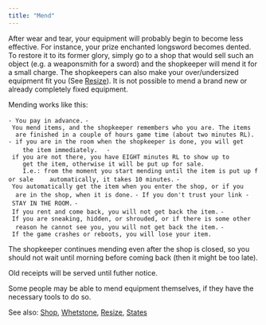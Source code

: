 ```yaml
---
title: "Mend"
---
```


After wear and tear, your equipment will probably begin to become less
effective. For instance, your prize enchanted longsword becomes dented.
To restore it to its former glory, simply go to a shop that would sell
such an object (e.g. a weaponsmith for a sword) and the shopkeeper will
mend it for a small charge. The shopkeepers can also make your
over/undersized equipment fit you (See [Resize](Resize "wikilink")). It
is not possible to mend a brand new or already completely fixed
equipment.

Mending works like this:

`- You pay in advance.`
`- You mend items, and the shopkeeper remembers who you are. The items`
`  are finished in a couple of hours game time (about two minutes RL).`
`- if you are in the room when the shopkeeper is done, you will get`
`    the item immediately.`
`  - if you are not there, you have EIGHT minutes RL to show up to`
`    get the item, otherwise it will be put up for sale.`
`    I.e.: from the moment you start mending until the item is put up for sale`
`    automatically, it takes 10 minutes.`
`- You automatically get the item when you enter the shop, or if you`
`  are in the shop, when it is done.`
`- If you don't trust your link - STAY IN THE ROOM.`
`- If you rent and come back, you will not get back the item.`
`- If you are sneaking, hidden, or shrouded, or if there is some other`
`  reason he cannot see you, you will not get back the item.`
`- If the game crashes or reboots, you will lose your item.`

The shopkeeper continues mending even after the shop is closed, so you
should not wait until morning before coming back (then it might be too
late).

Old receipts will be served until futher notice.

Some people may be able to mend equipment themselves, if they have the
necessary tools to do so.

See also: [Shop](Shop "wikilink"), [Whetstone](Whetstone "wikilink"),
[Resize](Resize "wikilink"), [States](States "wikilink")